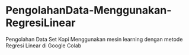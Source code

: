 # PengolahanData-Menggunakan-RegresiLinear
Pengolahan Data Set Kopi Menggunakan mesin learning dengan metode Regresi Linear di Google Colab
